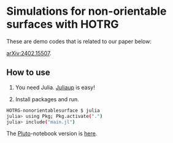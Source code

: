 # Simulations for non-orientable surfaces with HOTRG

These are demo codes that is related to our paper below:

[arXiv:2402.15507](https://arxiv.org/abs/2402.15507).

## How to use

1. You need Julia. [Juliaup](https://github.com/JuliaLang/juliaup) is easy!

2. Install packages and run.

```sh
HOTRG-nonorientablesurface $ julia
julia> using Pkg; Pkg.activate(".")
julia> include("main.jl")
```

The [Pluto](https://github.com/fonsp/Pluto.jl)-notebook version is [here](https://htmlview.glitch.me/?https://gist.github.com/elle-et-noire/e81ed0d2986c61f261f0e2f5866b0d49).
